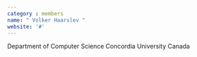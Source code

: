 ```yaml
---
category : members
name: " Volker Haarslev " 
website: '#'
---
```

Department of Computer Science
Concordia University
Canada

